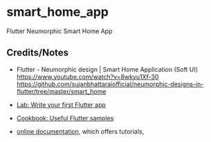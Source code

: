 # smart_home_app

Flutter Neumorphic Smart Home App

## Credits/Notes
- Flutter - Neumorphic design | Smart Home Application (Soft UI)
    https://www.youtube.com/watch?v=8wkyu1Xf-30
    https://github.com/sujanbhattaraiofficial/neumorphic-designs-in-flutter/tree/master/smart_home

- [Lab: Write your first Flutter app](https://flutter.dev/docs/get-started/codelab)
- [Cookbook: Useful Flutter samples](https://flutter.dev/docs/cookbook)
- [online documentation](https://flutter.dev/docs), which offers tutorials,


